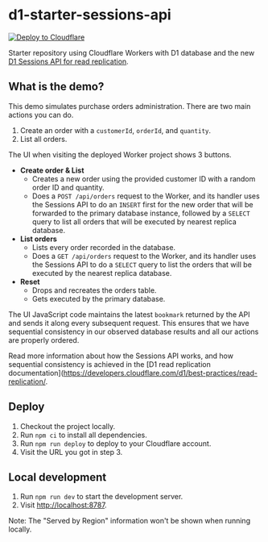 # d1-starter-sessions-api

[![Deploy to Cloudflare](https://deploy.workers.cloudflare.com/button)](https://deploy.workers.cloudflare.com/?url=https://github.com/cloudflare/templates/tree/staging/d1-starter-sessions-api)

<!-- dash-content-start -->

Starter repository using Cloudflare Workers with D1 database and the new [D1 Sessions API for read replication](https://developers.cloudflare.com/d1/best-practices/read-replication/#use-sessions-api).

## What is the demo?

This demo simulates purchase orders administration.
There are two main actions you can do.

1. Create an order with a `customerId`, `orderId`, and `quantity`.
2. List all orders.

The UI when visiting the deployed Worker project shows 3 buttons.

- **Create order & List**
  - Creates a new order using the provided customer ID with a random order ID and quantity.
  - Does a `POST /api/orders` request to the Worker, and its handler uses the Sessions API to do an `INSERT` first for the new order that will be forwarded to the primary database instance, followed by a `SELECT` query to list all orders that will be executed by nearest replica database.
- **List orders**
  - Lists every order recorded in the database.
  - Does a `GET /api/orders` request to the Worker, and its handler uses the Sessions API to do a `SELECT` query to list the orders that will be executed by the nearest replica database.
- **Reset**
  - Drops and recreates the orders table.
  - Gets executed by the primary database.

The UI JavaScript code maintains the latest `bookmark` returned by the API and sends it along every subsequent request.
This ensures that we have sequential consistency in our observed database results and all our actions are properly ordered.

Read more information about how the Sessions API works, and how sequential consistency is achieved in the [D1 read replication documentation](https://developers.cloudflare.com/d1/best-practices/read-replication/.

<!-- dash-content-end -->

## Deploy

1. Checkout the project locally.
2. Run `npm ci` to install all dependencies.
3. Run `npm run deploy` to deploy to your Cloudflare account.
4. Visit the URL you got in step 3.

## Local development

1. Run `npm run dev` to start the development server.
2. Visit <http://localhost:8787>.

Note: The "Served by Region" information won't be shown when running locally.

